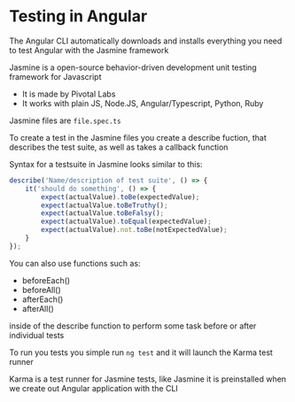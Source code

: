 # Testing in Angular

The Angular CLI automatically downloads and installs everything you need to test Angular with the Jasmine framework

Jasmine is a open-source behavior-driven development unit testing framework for Javascript

- It is made by Pivotal Labs
- It works with plain JS, Node.JS, Angular/Typescript, Python, Ruby

Jasmine files are `file.spec.ts`

To create a test in the Jasmine files you create a describe fuction, that describes the test suite, as well as takes a callback function

Syntax for a testsuite in Jasmine looks similar to this:

```javascript
describe('Name/description of test suite', () => {
	it('should do something', () => {
		expect(actualValue).toBe(expectedValue);
		expect(actualValue.toBeTruthy();
		expect(actualValue.toBeFalsy();
		expect(actualValue).toEqual(expectedValue);
		expect(actualValue).not.toBe(notExpectedValue);
	}
});
```

You can also use functions such as:
- beforeEach()
- beforeAll()
- afterEach()
- afterAll()

inside of the describe function to perform some task before or after individual tests

To run you tests you simple run `ng test` and it will launch the Karma test runner

Karma is a test runner for Jasmine tests, like Jasmine it is preinstalled when we create out Angular application with the CLI